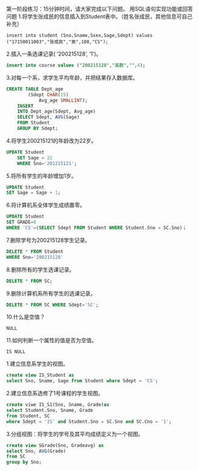 第一阶段练习：15分钟时间，请大家完成以下问题。
用SQL语句实现功能或回答问题
1.将学生张成民的信息插入到Student表中。（姓名张成民，其他信息可自己补充）

```
insert into student (Sno,Sname,Ssex,Sage,Sdept) values ("17150011003","张成民","男",108,"CS");
```



2.插入一条选课记录( ‘200215128’, ‘1’)。

```sql
insert into course values ("200215128","高数","",4);
```

3.对每一个系，求学生平均年龄，并把结果存入数据库。

```sql
CREATE TABLE Dept_age
        (Sdept CHAR(15)
            Avg_age SMALLINT);
    INSERT
    INTO Dept_age(Sdept, Avg_age)
    SELECT Sdept, AVG(Sage)
    FROM Student
    GROUP BY Sdept;
```

4.将学生200215121的年龄改为22岁。

```sql
UPDATE Student
    SET Sage = 22
    WHERE Sno='201215121';

```

5.将所有学生的年龄增加1岁。

```sql
UPDATE Student
SET Sage = Sage + 1;
```

6.将计算机系全体学生成绩置零。

```sql
UPDATE Student
SET GRADE=0
WHERE 'CS'=(SELECT Sdept FROM Student WHERE Student.Sno = SC.Sno)；
```

7.删除学号为200215128学生记录。

```sql
DELETE * FROM Student
WHERE Sno='200215128'
```

8.删除所有的学生选课记录。

```sql
DELETE * FROM SC;
```

9.删除计算机系所有学生的选课记录。

```sql
DELETE * FROM SC WHERE Sdept='SC';
```

10.什么是空值？

```
NULL
```

11.如何判断一个属性的值是否为空值。

```
IS NULL
```

1.建立信息系学生的视图。

```sql
create view IS_Student as
select Sno, Sname, Sage from Student where Sdept = 'CS'; 
```

2.建立信息系选修了1号课程的学生视图。

```sql
create viwe IS_S1(Sno, Sname, Grade)as
select Student.Sno, Sname, Grade 
from Student, SC
where Sdept = 'IS' and Student.Sno = SC.Sno and SC.Cno = '1';
```

3.分组视图：将学生的学号及其平均成绩定义为一个视图。

```sql
create view SGrade(Sno, Gradeavg) as 
select Sno, AVG(Grade) 
from SC 
group by Sno;
```

